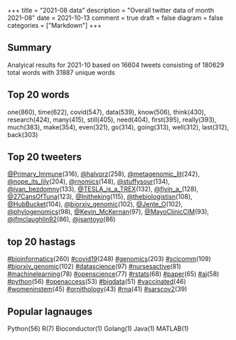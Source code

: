 +++
title = "2021-08 data"
description = "Overall twitter data of month 2021-08"
date = 2021-10-13
comment = true
draft = false
diagram = false
categories = ["Markdown"]
+++

## Summary
Analyical results for 2021-10 based on 16604 tweets consisting of 180629 total words with 31887 unique words


## Top 20 words
one(860), time(622), covid(547), data(539), know(506), think(430), research(424), many(415), still(405), need(404), first(395), really(393), much(383), make(354), even(321), go(314), going(313), well(312), last(312), back(303)

## Top 20 tweeters
[@Primary_Immune](https://twitter.com/Primary_Immune)(316), [@halvorz](https://twitter.com/halvorz)(258), [@metagenomic_lit](https://twitter.com/metagenomic_lit)(242), [@nope_its_lily](https://twitter.com/nope_its_lily)(204), [@rnomics](https://twitter.com/rnomics)(148), [@stuffysour](https://twitter.com/stuffysour)(134), [@ivan_bezdomny](https://twitter.com/ivan_bezdomny)(133), [@TESLA_is_a_TREX](https://twitter.com/TESLA_is_a_TREX)(132), [@fiyin_a_](https://twitter.com/fiyin_a_)(128), [@27CansOfTuna](https://twitter.com/27CansOfTuna)(123), [@Initheking](https://twitter.com/Initheking)(115), [@thebiologistisn](https://twitter.com/thebiologistisn)(108), [@HubBucket](https://twitter.com/HubBucket)(104), [@biorxiv_genomic](https://twitter.com/biorxiv_genomic)(102), [@Jente_O](https://twitter.com/Jente_O)(102), [@phylogenomics](https://twitter.com/phylogenomics)(98), [@Kevin_McKernan](https://twitter.com/Kevin_McKernan)(97), [@MayoClinicCIM](https://twitter.com/MayoClinicCIM)(93), [@jfmclaughlin92](https://twitter.com/jfmclaughlin92)(86), [@jsantoyo](https://twitter.com/jsantoyo)(86)

## top 20 hastags
[#bioinformatics](https://twitter.com/hashtag/bioinformatics)(260) [#covid19](https://twitter.com/hashtag/covid19)(248) [#genomics](https://twitter.com/hashtag/genomics)(203) [#scicomm](https://twitter.com/hashtag/scicomm)(109) [#biorxiv_genomic](https://twitter.com/hashtag/biorxiv_genomic)(102) [#datascience](https://twitter.com/hashtag/datascience)(97) [#nursesactive](https://twitter.com/hashtag/nursesactive)(81) [#machinelearning](https://twitter.com/hashtag/machinelearning)(78) [#openscience](https://twitter.com/hashtag/openscience)(77) [#rstats](https://twitter.com/hashtag/rstats)(68) [#paper](https://twitter.com/hashtag/paper)(65) [#ai](https://twitter.com/hashtag/ai)(58) [#python](https://twitter.com/hashtag/python)(56) [#openaccess](https://twitter.com/hashtag/openaccess)(53) [#bigdata](https://twitter.com/hashtag/bigdata)(51) [#vaccinated](https://twitter.com/hashtag/vaccinated)(46) [#womeninstem](https://twitter.com/hashtag/womeninstem)(45) [#ornithology](https://twitter.com/hashtag/ornithology)(43) [#rna](https://twitter.com/hashtag/rna)(41) [#sarscov2](https://twitter.com/hashtag/sarscov2)(39)

## Popular lagnauges
Python(56) R(7) Bioconductor(1) Golang(1) Java(1) MATLAB(1)
